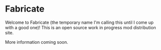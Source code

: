 # Fabricate

Welcome to Fabricate (the temporary name I'm calling this until I come up with a good one)! This is an open source work
in progress mod distribution site. 

More information coming soon.
